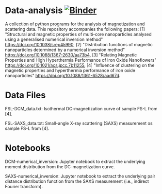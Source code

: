 # Data-analysis [![Binder](https://mybinder.org/badge_logo.svg)](https://mybinder.org/v2/gh/PBenderLux/Data-analysis/master)
A collection of python programs for the analysis of magnetization and scattering data.
This repository accompanies the following papers:
[1] "Structural and magnetic properties of multi-core nanoparticles analysed using a generalised numerical inversion method" https://doi.org/10.1038/srep45990, [2] "Distribution functions of magnetic nanoparticles determined by a numerical inversion method" https://doi.org/10.1088/1367-2630/aa73b4, [3] "Relating Magnetic Properties and High Hyperthermia Performance of Iron Oxide Nanoflowers" https://doi.org/10.1021/acs.jpcc.7b11255, [4] "Influence of clustering on the magnetic properties and hyperthermia performance of iron oxide nanoparticles" https://doi.org/10.1088/1361-6528/aad67d.
# Data Files
FSL-DCM_data.txt: Isothermal DC-magnetization curve of sample FS-L from [4].

FSL-SAXS_data.txt: Small-angle X-ray scattering (SAXS) measurement os sample FS-L from [4].
# Notebooks
DCM-numerical_inversion: Jupyter notebook to extract the underlying moment distribution from the DC-magnetization curve.

SAXS-numerical_inversion: Jupyter notebook to extract the underlying pair distance distribution function from the SAXS measurement (i.e., indirect Fourier transform).
